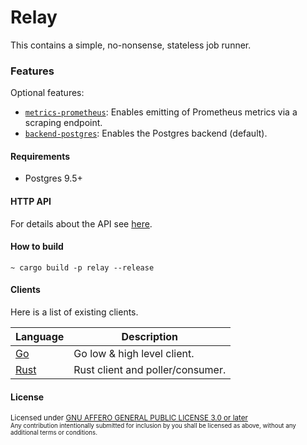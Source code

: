# Relay

This contains a simple, no-nonsense, stateless job runner.

### Features
Optional features:
- [`metrics-prometheus`][]: Enables emitting of Prometheus metrics via a scraping endpoint.
- [`backend-postgres`][]: Enables the Postgres backend (default).

[`backend-postgres`]: `relay_postgres`
[`metrics-prometheus`]: https://crates.io/crates/metrics-exporter-prometheus

#### Requirements
- Postgres 9.5+

#### HTTP API
For details about the API see [here](../relay-http/V2-API.md). 

#### How to build
```shell
~ cargo build -p relay --release
```

#### Clients
Here is a list of existing clients.

| Language                                                                                 | Description                      |
|------------------------------------------------------------------------------------------|----------------------------------|
| [Go](https://github.com/relay-io/relay-sdk-go)                                           | Go low & high level client.      |
| [Rust](https://github.com/relay-io/relay/blob/main/relay-http/src/http/client/client.rs) | Rust client and poller/consumer. |


#### License

<sup>
Licensed under <a href="LICENSE">GNU AFFERO GENERAL PUBLIC LICENSE 3.0 or later</a>

<br>

<sub>
Any contribution intentionally submitted for inclusion by you shall be licensed as above, without any additional terms or conditions.
</sub>
